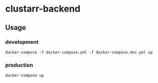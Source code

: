 # clustarr-backend

## Usage

### development
```console
docker-compose -f docker-compose.yml -f docker-compose.dev.yml up
```

### production
```console
docker-compose up
```
